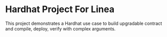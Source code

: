 # Hardhat Project For Linea

This project demonstrates a Hardhat use case to build upgradable contract and compile, deploy, verify with complex arguments.
